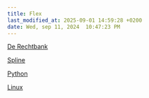 ```yaml
---
title: Flex
last_modified_at: 2025-09-01 14:59:28 +0200
date: Wed, sep 11, 2024  10:47:23 PM
---
```


[De Rechtbank](https://hannemaes.notion.site/De-rechtbank-39d66651fa324f0cab07ef142cbe37d3)

[Spline](spline)

[Python](https://hannemaes.notion.site/Python-Game-Development-f26abfaf2cdc4ff7967753b933cd206f?source=copy_link)

[Linux](../hardware/Besturingssystemen)
